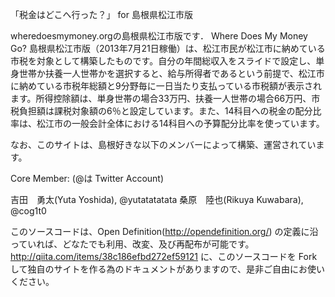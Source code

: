 「税金はどこへ行った？」 for 島根県松江市版

wheredoesmymoney.orgの島根県松江市版です．
Where Does My Money Go? 島根県松江市版（2013年7月21日稼働）は、松江市民が松江市に納めている市税を対象として構築したものです。自分の年間総収入をスライドで設定し、単身世帯か扶養一人世帯かを選択すると、給与所得者であるという前提で、松江市に納めている市税年総額と9分野毎に一日当たり支払っている市税額が表示されます。所得控除額は、単身世帯の場合33万円、扶養一人世帯の場合66万円、市税負担額は課税対象額の6％と設定しています。また、14科目への税金の配分比率は、松江市の一般会計全体における14科目への予算配分比率を使っています。

なお、このサイトは、島根好きな以下のメンバーによって構築、運営されています。

Core Member: (@は Twitter Account)

吉田　勇太(Yuta Yoshida), @yutatatatata
桑原　陸也(Rikuya Kuwabara), @cog1t0


このソースコードは、Open Definition(http://opendefinition.org/) の定義に沿っていれば、どなたでも利用、改変、及び再配布が可能です。
http://qiita.com/items/38c186efbd272ef59121
に、このソースコードを Fork して独自のサイトを作る為のドキュメントがありますので、是非ご自由にお使いください。

